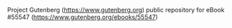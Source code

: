 Project Gutenberg (https://www.gutenberg.org) public repository for
eBook #55547 (https://www.gutenberg.org/ebooks/55547)
